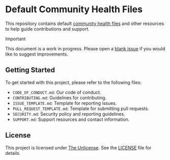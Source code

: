 # Default Community Health Files

This repository contains default [community health files](https://docs.github.com/en/communities/setting-up-your-project-for-healthy-contributions/creating-a-default-community-health-file) and other resources to help guide contributions and support.

> [!IMPORTANT]
> This document is a work in progress. Please open a [blank issue](../issues/new) if you would like to suggest improvements.

## Getting Started

To get started with this project, please refer to the following files:

- `CODE_OF_CONDUCT.md`: Our code of conduct.
- `CONTRIBUTING.md`: Guidelines for contributing.
- `ISSUE_TEMPLATE.md`: Template for reporting issues.
- `PULL_REQUEST_TEMPLATE.md`: Template for submitting pull requests.
- `SECURITY.md`: Security policy and reporting guidelines.
- `SUPPORT.md`: Support resources and contact information.

## License

This project is licensed under [The Unlicense](https://unlicense.org/). See the [LICENSE](LICENSE) file for details.

